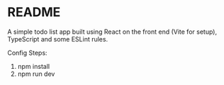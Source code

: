 # README #

A simple todo list app built using
React on the front end (Vite for setup),
TypeScript
and some ESLint rules.

Config Steps:

1) npm install
2) npm run dev
